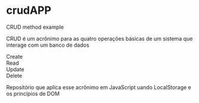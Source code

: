 # crudAPP
CRUD method example

CRUD é um acrônimo para as quatro operações básicas de um sistema que interage com um banco de dados

Create <br>
Read<br>
Update<br>
Delete<br>

Repositório que aplica esse acrônimo em JavaScript uando LocalStorage e os princípios de DOM
